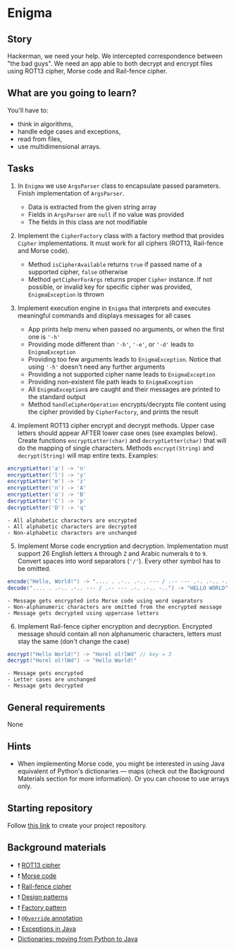 # Enigma

## Story

Hackerman, we need your help. We intercepted correspondence between
"the bad guys". We need an app able to both decrypt and encrypt files
using ROT13 cipher, Morse code and Rail-fence cipher.

## What are you going to learn?

You'll have to:

- think in algorithms,
- handle edge cases and exceptions,
- read from files,
- use multidimensional arrays.

## Tasks


1. In `Enigma` we use `ArgsParser` class to encapsulate passed parameters.
Finish implementation of `ArgsParser`.

    - Data is extracted from the given string array
    - Fields in `ArgsParser` are `null` if no value was provided
    - The fields in this class are not modifiable

2. Implement the `CipherFactory` class with a factory method that provides `Cipher` implementations.
It must work for all ciphers (ROT13, Rail-fence and Morse code).

    - Method `isCipherAvailable` returns `true` if passed name of a supported cipher, `false` otherwise
    - Method `getCipherForArgs` returns proper `Cipher` instance. If not possible, or invalid key for specific cipher was provided, `EnigmaException` is thrown

3. Implement execution engine in `Enigma` that interprets and executes meaningful commands and displays messages for all cases

    - App prints help menu when passed no arguments, or when the first one is `'-h'`
    - Providing mode different than `'-h'`, `'-e'`, or `'-d'` leads to `EnigmaException`
    - Providing too few arguments leads to `EnigmaException`. Notice that using `'-h'` doesn't need any further arguments
    - Providing a not supported cipher name leads to `EnigmaException`
    - Providing non-existent file path leads to `EnigmaException`
    - All `EnigmaException`s are caught and their messages are printed to the standard output
    - Method `handleCipherOperation` encrypts/decrypts file content using the cipher provided by `CipherFactory`, and prints the result

4. Implement ROT13 cipher encrypt and decrypt methods. Upper case letters should appear AFTER lower case ones (see examples below). Create functions `encryptLetter(char)` and `decryptLetter(char)` that will do the mapping of single characters. Methods `encrypt(String)` and `decrypt(String)` will map entire texts.
Examples:
```java
encryptLetter('a') -> 'n'
encryptLetter('l') -> 'y'
encryptLetter('m') -> 'z'
encryptLetter('n') -> 'A'
encryptLetter('o') -> 'B'
decryptLetter('C') -> 'p'
decryptLetter('D') -> 'q'
```

    - All alphabetic characters are encrypted
    - All alphabetic characters are decrypted
    - Non-alphabetic characters are unchanged

5. Implement Morse code encryption and decryption. Implementation must support 26 English letters `A` through `Z` and Arabic numerals `0` to `9`. Convert spaces into word separators (`'/'`). Every other symbol has to be omitted.
```java
encode("Hello, World!") -> ".... . .-.. .-.. --- / .-- --- .-. .-.. -.."
decode(".... . .-.. .-.. --- / .-- --- .-. .-.. -..") -> "HELLO WORLD"
```

    - Message gets encrypted into Morse code using word separators
    - Non-alphanumeric characters are omitted from the encrypted message
    - Message gets decrypted using uppercase letters

6. Implement Rail-fence cipher encryption and decryption. Encrypted message should contain all non alphanumeric characters, letters must stay the same (don't change the case)
```java
encrypt("Hello World!") -> "Horel ol!lWd" // key = 3
decrypt("Horel ol!lWd") -> "Hello World!"
```

    - Message gets encrypted
    - Letter cases are unchanged
    - Message gets decrypted


## General requirements


None

## Hints

- When implementing Morse code, you might be interested in using
  Java equivalent of Python's dictionaries — maps (check out
  the Background Materials section for more information).
  Or you can choose to use arrays only.

## Starting repository

Follow [this link](https://journey.code.cool/v2/project/solo/blueprint/enigma/java) to create your project repository.

## Background materials

- :exclamation: [ROT13 cipher](http://practicalcryptography.com/ciphers/classical-era/rot13/)
- :exclamation: [Morse code](https://en.wikipedia.org/wiki/Morse_code)
- :exclamation: [Rail-fence cipher](http://practicalcryptography.com/ciphers/classical-era/rail-fence/)
- :exclamation: [Design patterns](https://learn.code.cool/full-stack/#/../pages/general/design-patterns)
- :exclamation: [Factory pattern](https://learn.code.cool/full-stack/#/../pages/java/factory)
- :exclamation: [`@Override` annotation](https://beginnersbook.com/2014/07/override-annotation-in-java/)
- :exclamation: [Exceptions in Java](https://www.dummies.com/programming/java/what-you-need-to-know-about-exceptions-in-java/)
- [Dictionaries: moving from Python to Java](https://stackoverflow.com/questions/36068991/what-is-the-java-equivalent-of-a-python-dictionary?noredirect=1&lq=1)
